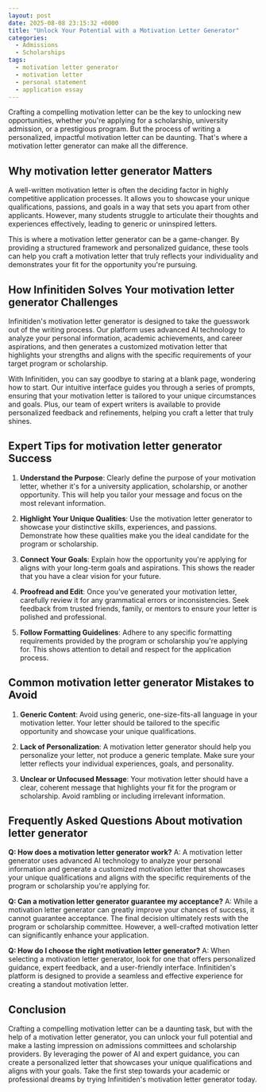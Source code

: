 ```yaml
---
layout: post
date: 2025-08-08 23:15:32 +0000
title: "Unlock Your Potential with a Motivation Letter Generator"
categories:
  - Admissions
  - Scholarships
tags:
  - motivation letter generator
  - motivation letter
  - personal statement
  - application essay
---
```


Crafting a compelling motivation letter can be the key to unlocking new opportunities, whether you're applying for a scholarship, university admission, or a prestigious program. But the process of writing a personalized, impactful motivation letter can be daunting. That's where a motivation letter generator can make all the difference.

## Why motivation letter generator Matters

A well-written motivation letter is often the deciding factor in highly competitive application processes. It allows you to showcase your unique qualifications, passions, and goals in a way that sets you apart from other applicants. However, many students struggle to articulate their thoughts and experiences effectively, leading to generic or uninspired letters.

This is where a motivation letter generator can be a game-changer. By providing a structured framework and personalized guidance, these tools can help you craft a motivation letter that truly reflects your individuality and demonstrates your fit for the opportunity you're pursuing.

## How Infinitiden Solves Your motivation letter generator Challenges

Infinitiden's motivation letter generator is designed to take the guesswork out of the writing process. Our platform uses advanced AI technology to analyze your personal information, academic achievements, and career aspirations, and then generates a customized motivation letter that highlights your strengths and aligns with the specific requirements of your target program or scholarship.

With Infinitiden, you can say goodbye to staring at a blank page, wondering how to start. Our intuitive interface guides you through a series of prompts, ensuring that your motivation letter is tailored to your unique circumstances and goals. Plus, our team of expert writers is available to provide personalized feedback and refinements, helping you craft a letter that truly shines.

## Expert Tips for motivation letter generator Success

1. **Understand the Purpose**: Clearly define the purpose of your motivation letter, whether it's for a university application, scholarship, or another opportunity. This will help you tailor your message and focus on the most relevant information.

2. **Highlight Your Unique Qualities**: Use the motivation letter generator to showcase your distinctive skills, experiences, and passions. Demonstrate how these qualities make you the ideal candidate for the program or scholarship.

3. **Connect Your Goals**: Explain how the opportunity you're applying for aligns with your long-term goals and aspirations. This shows the reader that you have a clear vision for your future.

4. **Proofread and Edit**: Once you've generated your motivation letter, carefully review it for any grammatical errors or inconsistencies. Seek feedback from trusted friends, family, or mentors to ensure your letter is polished and professional.

5. **Follow Formatting Guidelines**: Adhere to any specific formatting requirements provided by the program or scholarship you're applying for. This shows attention to detail and respect for the application process.

## Common motivation letter generator Mistakes to Avoid

1. **Generic Content**: Avoid using generic, one-size-fits-all language in your motivation letter. Your letter should be tailored to the specific opportunity and showcase your unique qualifications.

2. **Lack of Personalization**: A motivation letter generator should help you personalize your letter, not produce a generic template. Make sure your letter reflects your individual experiences, goals, and personality.

3. **Unclear or Unfocused Message**: Your motivation letter should have a clear, coherent message that highlights your fit for the program or scholarship. Avoid rambling or including irrelevant information.

## Frequently Asked Questions About motivation letter generator

**Q: How does a motivation letter generator work?**
A: A motivation letter generator uses advanced AI technology to analyze your personal information and generate a customized motivation letter that showcases your unique qualifications and aligns with the specific requirements of the program or scholarship you're applying for.

**Q: Can a motivation letter generator guarantee my acceptance?**
A: While a motivation letter generator can greatly improve your chances of success, it cannot guarantee acceptance. The final decision ultimately rests with the program or scholarship committee. However, a well-crafted motivation letter can significantly enhance your application.

**Q: How do I choose the right motivation letter generator?**
A: When selecting a motivation letter generator, look for one that offers personalized guidance, expert feedback, and a user-friendly interface. Infinitiden's platform is designed to provide a seamless and effective experience for creating a standout motivation letter.

## Conclusion

Crafting a compelling motivation letter can be a daunting task, but with the help of a motivation letter generator, you can unlock your full potential and make a lasting impression on admissions committees and scholarship providers. By leveraging the power of AI and expert guidance, you can create a personalized letter that showcases your unique qualifications and aligns with your goals. Take the first step towards your academic or professional dreams by trying Infinitiden's motivation letter generator today.